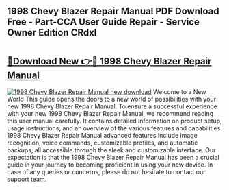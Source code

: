 ## 1998 Chevy Blazer Repair Manual PDF Download Free - Part-CCA User Guide Repair - Service Owner Edition CRdxl

# <h2><a href="http://bc38070.oget.top/?id=1998+Chevy+Blazer+Repair+Manual">🔗Download New 👉🔴 1998 Chevy Blazer Repair Manual</a></h2>

[![1998 Chevy Blazer Repair Manual new download](https://i.imgur.com/5g1atiW.png)](http://bc38070.oget.top/?id=1998+Chevy+Blazer+Repair+Manual)
Welcome to a New World This guide opens the doors to a new world of possibilities with your new 1998 Chevy Blazer Repair Manual. To ensure a successful experience with your new 1998 Chevy Blazer Repair Manual, we recommend reading this user manual carefully. It contains detailed information on product setup, usage instructions, and an overview of the various features and capabilities. 1998 Chevy Blazer Repair Manual advanced features include image recognition, voice commands, customizable profiles, and automatic backups, all accessible through the sleek and customizable interface. Our expectation is that the 1998 Chevy Blazer Repair Manual has been a crucial guide in your journey to becoming proficient in using your new device. In case of any queries or concerns, please do not hesitate to contact our support team.

